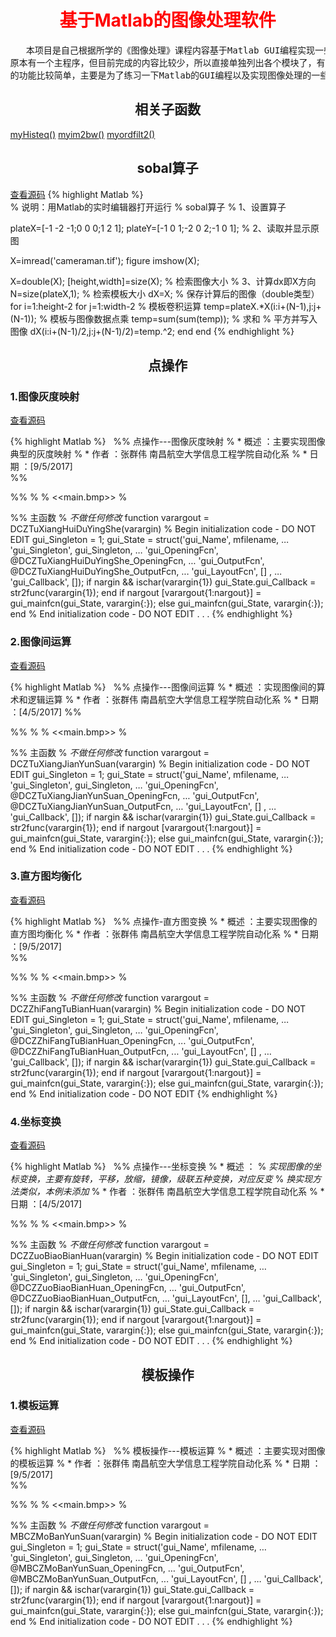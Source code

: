 <style>
   h1{color:#ff0000;text-align: center;}
   h2{text-align: center;}
   html body { margin:5%;｝
</style>


# 基于Matlab的图像处理软件
<pre>
   本项目是自己根据所学的《图像处理》课程内容基于Matlab GUI编程实现一些基本的图像处理算法，
原本有一个主程序，但目前完成的内容比较少，所以直接单独列出各个模块了，有空再完善一下。实现
的功能比较简单，主要是为了练习一下Matlab的GUI编程以及实现图像处理的一些基本算法。
</pre>

## 相关子函数
   [myHisteq()](https://zhangqunwei.github.io/ImageProcessingMatlab/source/html/myHisteq.html)
   [myim2bw()](https://zhangqunwei.github.io/ImageProcessingMatlab/source/html/myim2bw.html)
   [myordfilt2()](https://zhangqunwei.github.io/ImageProcessingMatlab/source/html/myordfilt2.html)
   
## sobal算子
 [查看源码](https://zhangqunwei.github.io/ImageProcessingMatlab/source/sobal.html)
{% highlight Matlab %}  
% 说明：用Matlab的实时编辑器打开运行
% sobal算子
% 1、设置算子

plateX=[-1 -2 -1;0 0 0;1 2 1];
plateY=[-1 0  1;-2 0 2;-1 0 1];
% 2、读取并显示原图

X=imread('cameraman.tif');
figure
imshow(X);

X=double(X);
[height,width]=size(X);     % 检索图像大小
% 3、计算dx即X方向
N=size(plateX,1);           % 检索模板大小
dX=X;                       % 保存计算后的图像（double类型）
for i=1:height-2
    for j=1:width-2
        % 模板卷积运算
        temp=plateX.*X(i:i+(N-1),j:j+(N-1)); % 模板与图像数据点乘
        temp=sum(sum(temp));                % 求和
        % 平方并写入图像
        dX(i:i+(N-1)/2,j:j+(N-1)/2)=temp.^2;
    end
end
{% endhighlight %} 




## 点操作
### 1.图像灰度映射 
 [查看源码](https://zhangqunwei.github.io/ImageProcessingMatlab/html/点操作/图像灰度映射/DCZTuXiangHuiDuYingShe.html)
 
{% highlight Matlab %}  
%% 点操作---图像灰度映射
% * 概述      ：主要实现图像典型的灰度映射
% * 作者		：张群伟	南昌航空大学信息工程学院自动化系
% * 日期		：[9/5/2017]  
%%

%%
%
% <<main.bmp>>
%

%% 主函数
% *不做任何修改*
function varargout = DCZTuXiangHuiDuYingShe(varargin)
% Begin initialization code - DO NOT EDIT
gui_Singleton = 1;
gui_State = struct('gui_Name',       mfilename, ...
                   'gui_Singleton',  gui_Singleton, ...
                   'gui_OpeningFcn', @DCZTuXiangHuiDuYingShe_OpeningFcn, ...
                   'gui_OutputFcn',  @DCZTuXiangHuiDuYingShe_OutputFcn, ...
                   'gui_LayoutFcn',  [] , ...
                   'gui_Callback',   []);
if nargin && ischar(varargin{1})
    gui_State.gui_Callback = str2func(varargin{1});
end
if nargout
    [varargout{1:nargout}] = gui_mainfcn(gui_State, varargin{:});
else
    gui_mainfcn(gui_State, varargin{:});
end
% End initialization code - DO NOT EDIT
.
.
.
{% endhighlight %}  
 
 
### 2.图像间运算
 [查看源码](https://zhangqunwei.github.io/ImageProcessingMatlab/html/点操作/图像间运算/DCZTuXiangJianYunSuan.html)
 
{% highlight Matlab %}  
%% 点操作---图像间运算
% * 概述      ：实现图像间的算术和逻辑运算
% * 作者		：张群伟	南昌航空大学信息工程学院自动化系
% * 日期		：[4/5/2017]
%%

%%
%
% <<main.bmp>>
%

%% 主函数
% *不做任何修改*
function varargout = DCZTuXiangJianYunSuan(varargin)
% Begin initialization code - DO NOT EDIT
gui_Singleton = 1;
gui_State = struct('gui_Name',       mfilename, ...
                   'gui_Singleton',  gui_Singleton, ...
                   'gui_OpeningFcn', @DCZTuXiangJianYunSuan_OpeningFcn, ...
                   'gui_OutputFcn',  @DCZTuXiangJianYunSuan_OutputFcn, ...
                   'gui_LayoutFcn',  [] , ...
                   'gui_Callback',   []);
if nargin && ischar(varargin{1})
    gui_State.gui_Callback = str2func(varargin{1});
end
if nargout
    [varargout{1:nargout}] = gui_mainfcn(gui_State, varargin{:});
else
    gui_mainfcn(gui_State, varargin{:});
end
% End initialization code - DO NOT EDIT
.
.
.
{% endhighlight %}  


### 3.直方图均衡化
 [查看源码](https://zhangqunwei.github.io/ImageProcessingMatlab/html/点操作/直方图均衡化/DCZZhiFangTuBianHuan.html)
 
{% highlight Matlab %}  
%% 点操作-直方图变换
% * 概述      ：主要实现图像的直方图均衡化
% * 作者		：张群伟	南昌航空大学信息工程学院自动化系
% * 日期		：[9/5/2017]  
%%


%%
%
% <<main.bmp>>
%


%% 主函数
% *不做任何修改*
function varargout = DCZZhiFangTuBianHuan(varargin)
% Begin initialization code - DO NOT EDIT
gui_Singleton = 1;
gui_State = struct('gui_Name',       mfilename, ...
                   'gui_Singleton',  gui_Singleton, ...
                   'gui_OpeningFcn', @DCZZhiFangTuBianHuan_OpeningFcn, ...
                   'gui_OutputFcn',  @DCZZhiFangTuBianHuan_OutputFcn, ...
                   'gui_LayoutFcn',  [] , ...
                   'gui_Callback',   []);
if nargin && ischar(varargin{1})
    gui_State.gui_Callback = str2func(varargin{1});
end
if nargout
    [varargout{1:nargout}] = gui_mainfcn(gui_State, varargin{:});
else
    gui_mainfcn(gui_State, varargin{:});
end
% End initialization code - DO NOT EDIT
{% endhighlight %}  


### 4.坐标变换 
 [查看源码](https://zhangqunwei.github.io/ImageProcessingMatlab/html/点操作/坐标变换/DCZZuoBiaoBianHuan.html)
 
{% highlight Matlab %}  
%% 点操作---坐标变换
% * 概述      ：
% *实现图像的坐标变换，主要有旋转，平移，放缩，镜像，级联五种变换，对应反变*
% *换实现方法类似，本例未添加*
% * 作者		：张群伟	南昌航空大学信息工程学院自动化系
% * 日期		：[4/5/2017]  


%%
%
% <<main.bmp>>
%


%% 主函数
% *不做任何修改*
function varargout = DCZZuoBiaoBianHuan(varargin)
% Begin initialization code - DO NOT EDIT
gui_Singleton = 1;
gui_State = struct('gui_Name',       mfilename, ...
                   'gui_Singleton',  gui_Singleton, ...
                   'gui_OpeningFcn', @DCZZuoBiaoBianHuan_OpeningFcn, ...
                   'gui_OutputFcn',  @DCZZuoBiaoBianHuan_OutputFcn, ...
                   'gui_LayoutFcn',  [], ...
                   'gui_Callback',   []);
if nargin && ischar(varargin{1})
   gui_State.gui_Callback = str2func(varargin{1});
end
if nargout
    [varargout{1:nargout}] = gui_mainfcn(gui_State, varargin{:});
else
    gui_mainfcn(gui_State, varargin{:});
end
% End initialization code - DO NOT EDIT
.
.
.
{% endhighlight %}  


## 模板操作
### 1.模板运算
 [查看源码](https://zhangqunwei.github.io/ImageProcessingMatlab/html/模板操作/模板运算/MBCZMoBanYunSuan.html)
 
{% highlight Matlab %}  
%% 模板操作---模板运算
% * 概述      ：主要实现对图像的模板运算
% * 作者		：张群伟	南昌航空大学信息工程学院自动化系
% * 日期		：[9/5/2017]  
%%

%%
%
% <<main.bmp>>
%


%% 主函数
% *不做任何修改*
function varargout = MBCZMoBanYunSuan(varargin)
% Begin initialization code - DO NOT EDIT
gui_Singleton = 1;
gui_State = struct('gui_Name',       mfilename, ...
                   'gui_Singleton',  gui_Singleton, ...
                   'gui_OpeningFcn', @MBCZMoBanYunSuan_OpeningFcn, ...
                   'gui_OutputFcn',  @MBCZMoBanYunSuan_OutputFcn, ...
                   'gui_LayoutFcn',  [] , ...
                   'gui_Callback',   []);
if nargin && ischar(varargin{1})
    gui_State.gui_Callback = str2func(varargin{1});
end
if nargout
    [varargout{1:nargout}] = gui_mainfcn(gui_State, varargin{:});
else
    gui_mainfcn(gui_State, varargin{:});
end
% End initialization code - DO NOT EDIT
.
.
.
{% endhighlight %}  
